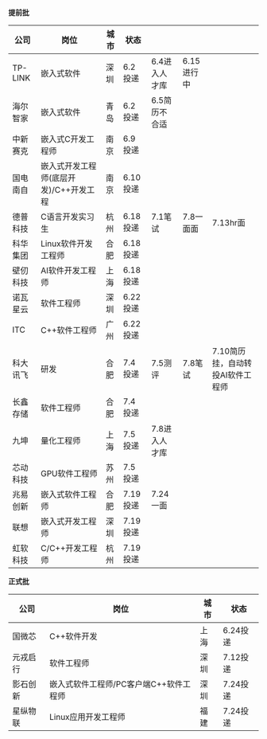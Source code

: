 **提前批**

| 公司     | 岗位                                   | 城市 | 状态     |               |            |                                  |
| -------- | -------------------------------------- | ---- | -------- | ------------- | ---------- | -------------------------------- |
| TP-LINK  | 嵌入式软件                             | 深圳 | 6.2投递  | 6.4进入人才库 | 6.15进行中 |                                  |
| 海尔智家 | 嵌入式软件                             | 青岛 | 6.2投递  | 6.5简历不合适 |            |                                  |
| 中新赛克 | 嵌入式C开发工程师                      | 南京 | 6.9投递  |               |            |                                  |
| 国电南自 | 嵌入式开发工程师(底层开发)/C++开发工程 | 南京 | 6.10投递 |               |            |                                  |
| 德普科技 | C语言开发实习生                        | 杭州 | 6.18投递 | 7.1笔试       | 7.8一面面  | 7.13hr面                         |
| 科华集团 | Linux软件开发工程师                    | 合肥 | 6.18投递 |               |            |                                  |
| 壁仞科技 | AI软件开发工程师                       | 上海 | 6.18投递 |               |            |                                  |
| 诺瓦星云 | 软件工程师                             | 深圳 | 6.22投递 |               |            |                                  |
| ITC      | C++软件工程师                          | 广州 | 6.22投递 |               |            |                                  |
| 科大讯飞 | 研发                                   | 合肥 | 7.4投递  | 7.5测评       | 7.8笔试    | 7.10简历挂，自动转投AI软件工程师 |
| 长鑫存储 | 软件工程师                             | 合肥 | 7.4投递  |               |            |                                  |
| 九坤     | 量化工程师                             | 上海 | 7.5投递  | 7.8进入人才库 |            |                                  |
| 芯动科技 | GPU软件工程师                          | 苏州 | 7.5投递  |               |            |                                  |
| 兆易创新 | 嵌入式软件工程师                       | 合肥 | 7.19投递 | 7.24一面      |            |                                  |
| 联想     | 嵌入式开发工程师                       | 深圳 | 7.19投递 |               |            |                                  |
| 虹软科技 | C/C++开发工程师                        | 杭州 | 7.19投递 |               |            |                                  |

**正式批**

| 公司     | 岗位                                   | 城市 | 状态     |
| -------- | -------------------------------------- | ---- | -------- |
| 国微芯   | C++软件开发                            | 上海 | 6.24投递 |
| 元戎启行 | 软件工程师                             | 深圳 | 7.12投递 |
| 影石创新 | 嵌入式软件工程师/PC客户端C++软件工程师 | 深圳 | 7.24投递 |
| 星纵物联 | Linux应用开发工程师                    | 福建 | 7.24投递 |